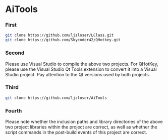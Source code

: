 # AiTools

### First
```bash
git clone https://github.com/ljzloser/LClass.git
git clone https://github.com/Skycoder42/QHotkey.git
```

### Second
Please use Visual Studio to compile the above two projects. 
For QHotKey, please use the Visual Studio Qt Tools extension to convert it into a Visual Studio project. 
Pay attention to the Qt versions used by both projects.

### Third
```bash
git clone https://github.com/ljzloser/AiTools
```

### Fourth
Please note whether the inclusion paths and library directories of the above two project libraries within the project are correct, as well as whether the script commands in the post-build events of this project are correct.